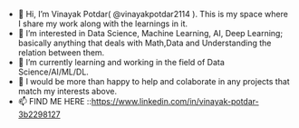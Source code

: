 - 👋 Hi, I’m Vinayak Potdar( @vinayakpotdar2114 ). This is my space where I share my work along with the learnings in it.
- 👀 I’m interested in Data Science, Machine Learning, AI, Deep Learning; basically anything that deals with Math,Data and Understanding the relation between them.
- 🌱 I’m currently learning and working in the field of Data Science/AI/ML/DL.
- 💞️ I would be more than happy to help and colaborate in any projects that match my interests above.
- 📫 FIND ME HERE ::https://www.linkedin.com/in/vinayak-potdar-3b2298127

<!---
vinayakpotdar2114/vinayakpotdar2114 is a ✨ special ✨ repository because its `README.md` (this file) appears on your GitHub profile.
You can click the Preview link to take a look at your changes.
--->
